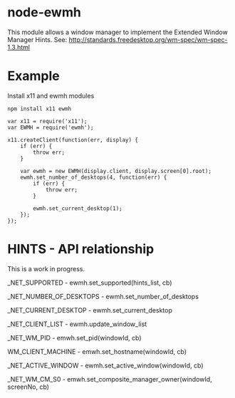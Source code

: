 node-ewmh
================

This module allows a window manager to implement the Extended Window Manager Hints. See: http://standards.freedesktop.org/wm-spec/wm-spec-1.3.html


Example
=======

Install x11 and ewmh modules
```
npm install x11 ewmh
```

```
var x11 = require('x11');
var EWMH = require('ewmh');

x11.createClient(function(err, display) {
    if (err) {
        throw err;
    }

    var ewmh = new EWMH(display.client, display.screen[0].root);
    ewmh.set_number_of_desktops(4, function(err) {
    	if (err) {
    		throw err;
    	}

    	ewmh.set_current_desktop(1);
    });
});
```

HINTS - API relationship
=======
This is a work in progress.

\_NET\_SUPPORTED - ewmh.set\_supported(hints_list, cb)

\_NET\_NUMBER\_OF\_DESKTOPS - ewmh.set\_number\_of\_desktops

\_NET\_CURRENT\_DESKTOP - ewmh.set\_current\_desktop

\_NET\_CLIENT\_LIST - ewmh.update\_window\_list

\_NET\_WM\_PID - emwh.set_pid(windowId, cb)

WM\_CLIENT\_MACHINE - emwh.set_hostname(windowId, cb)

\_NET\_ACTIVE\_WINDOW - ewmh.set_active_window(windowId, cb)

\_NET\_WM\_CM\_S0 - emwh.set_composite_manager_owner(windowId, screenNo, cb)
